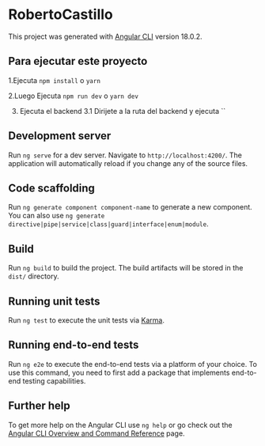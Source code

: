 # RobertoCastillo

This project was generated with [Angular CLI](https://github.com/angular/angular-cli) version 18.0.2.


## Para ejecutar este proyecto

1.Ejecuta `npm install` o `yarn` 

2.Luego Ejecuta `npm run dev` o `yarn dev` 

3. Ejecuta el backend 
3.1 Dirijete a la ruta del backend y ejecuta ``




## Development server

Run `ng serve` for a dev server. Navigate to `http://localhost:4200/`. The application will automatically reload if you change any of the source files.

## Code scaffolding

Run `ng generate component component-name` to generate a new component. You can also use `ng generate directive|pipe|service|class|guard|interface|enum|module`.

## Build

Run `ng build` to build the project. The build artifacts will be stored in the `dist/` directory.

## Running unit tests

Run `ng test` to execute the unit tests via [Karma](https://karma-runner.github.io).

## Running end-to-end tests

Run `ng e2e` to execute the end-to-end tests via a platform of your choice. To use this command, you need to first add a package that implements end-to-end testing capabilities.

## Further help

To get more help on the Angular CLI use `ng help` or go check out the [Angular CLI Overview and Command Reference](https://angular.dev/tools/cli) page.
